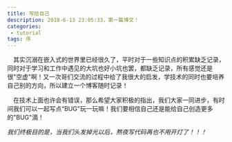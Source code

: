 ```yaml
---
title: 写给自己
description: 2018-6-13 23:05:33，第一篇博文！
categories:
 - tutorial
tags: 序
---
```

&emsp;其实沉溺在嵌入式的世界里已经很久了，平时对于一些知识点的积累缺乏记录，同时对于学习和工作中遇见的大坑也好小坑也罢，都缺乏记录，所有感觉还是很"空虚"啊！又一次哥们交流的过程中给了我很大的启发，学技术的同时也要培养自己别的方向，所以建立一个博客随时记录！

&emsp;在技术上面也许会有错误，那么希望大家积极的指出，我们大家一同进步，有时间我们可以一起写点“BUG"玩一玩嘛！我们要相信自己还是能给自己创造更多的"BUG"滴！

*我们终极目的是，当我们头发掉光以后，熬夜写代码再也不用开灯了！！！*

